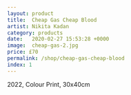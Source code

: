 ```yaml
---
layout: product
title:  Cheap Gas Cheap Blood
artist: Nikita Kadan
category: products
date:   2020-02-27 15:53:28 +0000
image:  cheap-gas-2.jpg
price: £70
permalink: /shop/cheap-gas-cheap-blood
index: 1
---
```

2022, Colour Print, 30x40cm
